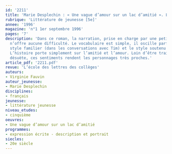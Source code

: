 ```yaml
---
id: '2211'
title: 'Marie Desplechin : « Une vague d’amour sur un lac d’amitié ». Lecture cursive'
rubrique: 'Littérature de jeunesse [5e]'
annee: '1996'
magazine: 'n°1 1er septembre 1996'
pages: '7'
description: 'Dans ce roman, la narration, prise en charge par une petite fille,
  n’offre aucune difficulté. Le vocabulaire est simple, il oscille parfois entre le
  style familier (dans les conversations avec Tim) et le style soutenu (dans la narration).
  L’histoire porte simplement sur l’amitié et l’amour. Loin d’être traités de façon
  désuète, ces sentiments rendent les personnages très proches.'
article_pdf: '2211.pdf'
revue: 'L’école des lettres des collèges'
auteurs:
- Virginie Fauvin
auteur_jeunesse:
- Marie Desplechin
disciplines:
- français
jeunesse:
- littérature jeunesse
niveau_etudes:
- cinquième
oeuvres:
- Une vague d’amour sur un lac d’amitié
programmes:
- expression écrite - description et portrait
siecles:
- 20e siècle
---
```

